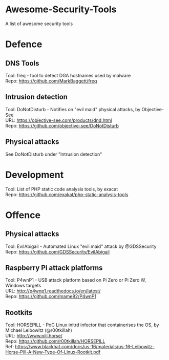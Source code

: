 # Awesome-Security-Tools
A list of awesome security tools

# Defence #

## DNS Tools ##
Tool:	freq - tool to detect DGA hostnames used by malware  
Repo:	https://github.com/MarkBaggett/freq  


## Intrusion detection ##
Tool:	DoNotDisturb - Notifies on "evil maid" physical attacks, by Objective-See  
URL:	https://objective-see.com/products/dnd.html  
Repo:	https://github.com/objective-see/DoNotDisturb  

## Physical attacks ##
See DoNotDisturb under "Intrusion detection"

# Development  #
Tool:	List of PHP static code analysis tools, by exacat  
Repo:	https://github.com/exakat/php-static-analysis-tools  


# Offence #

## Physical attacks ##
Tool:	EvilAbigail - Automated Linux "evil maid" attack by @GDSSecurity  
Repo:	https://github.com/GDSSecurity/EvilAbigail  

## Raspberry Pi attack platforms ##
Tool:	P4wnP1 - USB attack platform based on Pi Zero or Pi Zero W, Windows targets  
URL:	http://p4wnp1.readthedocs.io/en/latest/  
Repo:	https://github.com/mame82/P4wnP1  

## Rootkits ##

Tool:	HORSEPILL - PoC Linux initrd infector that containerises the OS, by Michael Leibowitz (@r00tkillah)  
URL:	http://www.pill.horse/  
Repo:	https://github.com/r00tkillah/HORSEPILL  
Ref:	https://www.blackhat.com/docs/us-16/materials/us-16-Leibowitz-Horse-Pill-A-New-Type-Of-Linux-Rootkit.pdf  


